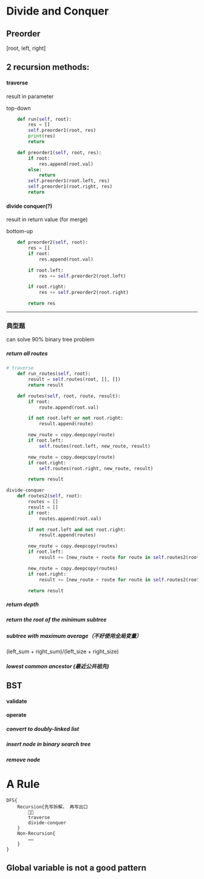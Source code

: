 # Divide and Conquer

## Preorder 
[root, left, right]

## 2 recursion methods:
#### traverse
result in parameter

top-down

```py
    def run(self, root):
        res = []
        self.preorder1(root, res)
        print(res)
        return

    def preorder1(self, root, res):
        if root:
            res.append(root.val)
        else:
            return
        self.preorder1(root.left, res)
        self.preorder1(root.right, res)
        return

```
#### divide conquer(?)
result in return value (for merge)

bottom-up
```py
    def preorder2(self, root):
        res = []
        if root:
            res.append(root.val)

        if root.left:
            res += self.preorder2(root.left)

        if root.right:
            res += self.preorder2(root.right)

        return res
```
***
### 典型题
can solve 90% binary tree problem

##### return all routes
```py
# traverse
    def run_routes(self, root):
        result = self.routes(root, [], [])
        return result

    def routes(self, root, route, result):
        if root:
            route.append(root.val)

        if not root.left or not root.right:
            result.append(route)

        new_route = copy.deepcopy(route)
        if root.left:
            self.routes(root.left, new_route, result)

        new_route = copy.deepcopy(route)
        if root.right:
            self.routes(root.right, new_route, result)

        return result
```

```py
divide-conquer
    def routes2(self, root):
        routes = []
        result = []
        if root:
            routes.append(root.val)

        if not root.left and not root.right:
            result.append(routes)

        new_route = copy.deepcopy(routes)
        if root.left:
            result += [new_route + route for route in self.routes2(root.left)]

        new_route = copy.deepcopy(routes)
        if root.right:
            result += [new_route + route for route in self.routes2(root.right)]

        return result
```
##### return depth
##### return the root of the minimum subtree
##### subtree with maximum average（不好使用全局变量）
(left_sum + right_sum)/(left_size + right_size)
##### lowest common ancestor (最近公共祖先)

## BST
#### validate

#### operate
##### convert to doubly-linked list
##### insert node in binary search tree
##### remove node
 

# A Rule
```
DFS{
    Recursion{先写拆解， 再写出口
        
        traverse
        divide-conquer
    }
    Non-Recursion{
        ……
    }
} 
```

## Global variable is not a good pattern